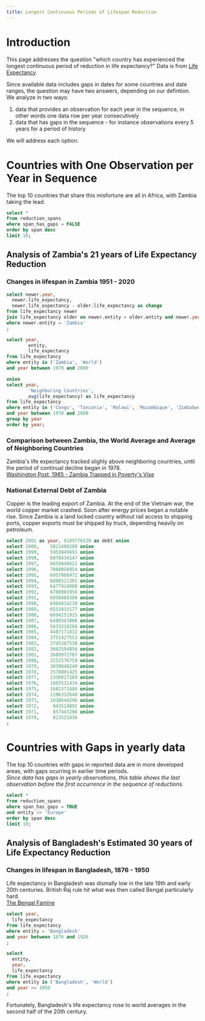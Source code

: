 ```yaml
---
title: Longest Continuous Periods of Lifespan Reduction
---
```

# Introduction

This page addresses the question "which country has experienced the longest continuous period of reduction in life expectancy?"  Data is from [Life Expectancy](https://ourworldindata.org/life-expectancy).

Since available data includes gaps in dates for some countries and date ranges, the question may have two answers, depending on our defintion.  We analyze in two ways:<br>
1. data that provides an observation for each year in the sequence, in other words one data row per year consecutively
2. data that has gaps in the sequence - for instance observations every 5 years for a period of history

We will address each option.

# Countries with One Observation per Year in Sequence
The top 10 countries that share this misfortune are all in Africa, with Zambia taking the lead.

```sql reduction
select *
from reduction_spans
where span_has_gaps = FALSE
order by span desc
limit 10;
```

<DataTable data={reduction}>
  <Column id="entity"/>
  <Column id="first_year_in_sequence" title='Start' fmt='id'/>
  <Column id="last_year_in_sequence" title='End' fmt='id'/>
  <Column id="span" title="Years"/>
</DataTable>

## Analysis of Zambia's 21 years of Life Expectancy Reduction


### Changes in lifespan in Zambia 1951 - 2020
```sql zambia
select newer.year, 
  newer.life_expectancy,
  newer.life_expectancy - older.life_expectancy as change
from life_expectancy newer
join life_expectancy older on newer.entity = older.entity and newer.year = older.year + 1
where newer.entity = 'Zambia'
;
```

<BarChart data={zambia} y=change x=year  yAxisLabels=false>
  <ReferenceArea xMin=1978 xMax=1998 label="21 Years Decline"/>
</BarChart>


```sql comp
select year, 
        entity, 
        life_expectancy     
from life_expectancy 
where entity in ('Zambia', 'World')
and year between 1970 and 2000

union
select year, 
        'Neighboring Countries', 
        avg(life_expectancy) as life_expectancy    
from life_expectancy 
where entity in ('Congo', 'Tanzania', 'Malawi', 'Mozambique', 'Zimbabwe', 'Botswana', 'Namibia', 'Angola')
and year between 1970 and 2000
group by year
order by year;
```

### Comparison between Zambia, the World Average and Average of Neighboring Countries
Zambia's life expectancy tracked slighly above neighboring countries, until the period of continual decline began in 1978.<br>
[Washington Post, 1985 - Zambia Trapped in Poverty's Vise](https://www.washingtonpost.com/archive/politics/1985/09/26/zambia-trapped-in-povertys-vise/2dac22bd-a227-4dad-b4f4-64647d3060a4/)
<LineChart data={comp} x=year y=life_expectancy series=entity yGridlines=false>
  <ReferenceLine x=1985 label="Start of AIDS in Zambia" hideValue=true/>
</LineChart>


### National External Debt of Zambia
Copper is the leading export of Zambia.  At the end of the Vietnam war, the world copper market crashed.  Soon after energy prices began a notable rise.  Since Zambia is a land locked country without rail access to shipping ports, copper exports must be shipped by truck, depending heavily on petroleum.
```sql debt
select 2001 as year, 6189776538 as debt union
select 2000, 	5811480208 union
select 1999, 	5953049691 union
select 1998, 	6870434147 union
select 1997, 	6659848622 union
select 1996, 	7060056954 union
select 1995, 	6957808472 union
select 1994, 	6808521301 union
select 1993, 	6477914988 union
select 1992, 	6700065956 union
select 1991, 	6958488380 union
select 1990, 	6904814239 union
select 1989, 	6553433177 union
select 1988, 	6694151925 union
select 1987, 	6480343008 union
select 1986, 	5633318266 union
select 1985, 	4487171832 union
select 1984, 	3751427553 union
select 1983, 	3745387538 union
select 1982, 	3662594056 union
select 1981, 	3609972787 union
select 1980, 	3252576759 union
select 1979, 	3039848240 union
select 1978, 	2578001425 union
select 1977, 	2336027269 union
select 1976, 	1893531434 union
select 1975, 	1681371684 union
select 1974, 	1196332640 union
select 1973, 	1030648296 union
select 1972, 	 943514892 union
select 1971, 	 857443206 union
select 1970, 	 813521836 
;
```

<LineChart data={debt}  x=year y=debt yGridlines=false>
  <ReferenceLine x=1974 label="-38% Copper" hideValue=true/>
  <ReferenceLine x=1979 label="+102% Oil" hideValue=true/>
</LineChart>

# Countries with Gaps in yearly data
The top 10 countries with gaps in reported data are in more developed areas, with gaps ocurring in earlier time periods.<br>
_Since data has gaps in yearly observations, this table shows the last observation before the first occurrence in the sequence of reductions._

```sql reductions_with_gaps
select *
from reduction_spans
where span_has_gaps = TRUE
and entity <> 'Europe'
order by span desc
limit 10;
```

<DataTable data={reductions_with_gaps}>
  <Column id="entity"/>
  <Column id="year_before_sequence" title='Observation Before Start' fmt='id'/>
  <Column id="last_year_in_sequence" title='End' fmt='id'/>
  <Column id="span" title="Years"/>
</DataTable>

## Analysis of Bangladesh's Estimated 30 years of Life Expectancy Reduction

### Changes in lifespan in Bangladesh, 1876 - 1950
Life expectancy in Bangladesh was dismally low in the late 19th and early 20th centuries.  British Raj rule hit what was then called Bengal particularly hard.<br>
[The Bengal Famine](https://yourstory.com/2014/08/bengal-famine-genocide)

```sql bangladesh
select year,
  life_expectancy
from life_expectancy 
where entity = 'Bangladesh'
and year between 1876 and 1926
;
```

<DataTable data={bangladesh}>
  <Column id="year" fmt='id'/>
  <Column id="life_expectancy"/>
</DataTable>

<LineChart data={bangladesh} y=life_expectancy x=year>
  <ReferenceLine x=1873 label="1873 Bengal Famine" hideValue=true/>
  <ReferenceLine x=1892 label="1892 Bengal Famine" hideValue=true/>
  <ReferenceLine x=1897 label="1897 Bengal Famine" hideValue=true/>
</LineChart>

```sql bangladesh_recent
select 
  entity,
  year,
  life_expectancy
from life_expectancy 
where entity in ('Bangladesh', 'World')
and year >= 1950
;
```
Fortunately, Bangladesh's life expectancy rose to world averages in the second half of the 20th century.
<LineChart data={bangladesh_recent} y=life_expectancy x=year series=entity>
  <ReferenceLine x=1971 label="War of Independence" hideValue=true/>
</LineChart>
